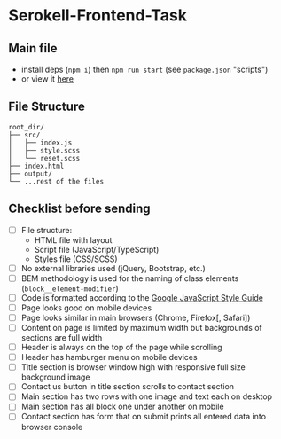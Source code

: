 # Serokell-Frontend-Task

## Main file

- install deps (`npm i`) then `npm run start` (see `package.json` "scripts")
- or view it [here](https://jaeyson.github.io/Serokell-Frontend-Task)

## File Structure

```
root_dir/
├── src/
│   ├── index.js
│   ├── style.scss
│   └── reset.scss
├── index.html
├── output/
└── ...rest of the files
```

## Checklist before sending

- [ ] File structure:
  * HTML file with layout
  * Script file (JavaScript/TypeScript)
  * Styles file (CSS/SCSS)
- [ ] No external libraries used (jQuery, Bootstrap, etc.)
- [ ] BEM methodology is used for the naming of class elements (`block__element-modifier`)
- [ ] Code is formatted according to the [Google JavaScript Style Guide](https://google.github.io/styleguide/jsguide.html)
- [ ] Page looks good on mobile devices
- [ ] Page looks similar in main browsers (Chrome, Firefox[, Safari])
- [ ] Content on page is limited by maximum width but backgrounds of sections are full width
- [ ] Header is always on the top of the page while scrolling
- [ ] Header has hamburger menu on mobile devices
- [ ] Title section is browser window high with responsive full size background image
- [ ] Contact us button in title section scrolls to contact section
- [ ] Main section has two rows with one image and text each on desktop
- [ ] Main section has all block one under another on mobile
- [ ] Contact section has form that on submit prints all entered data into browser console